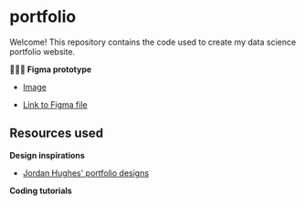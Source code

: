# portfolio

Welcome! This repository contains the code used to create my data science portfolio website. 

**👩🏻‍💻 Figma prototype** 

- [Image](/figma/portfolio.png)

- [Link to Figma file](https://www.figma.com/file/ycticRl2B35emC3J9j3VRU/Portfolio?type=design&mode=design&t=AaVquvSwJYlV1VfH-1)

## Resources used

**Design inspirations**

- [Jordan Hughes' portfolio designs](https://webflow.com/made-in-webflow/website/Indi-Harris-one-page-personal-site)

**Coding tutorials**
